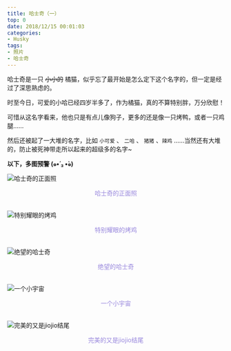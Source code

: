 ```yaml
---
title: 哈士奇（一）
top: 0
date: 2018/12/15 00:01:03
categories:
- Husky
tags:
- 照片
- 哈士奇
---
```


哈士奇是一只 ~~小小的~~ 橘猫，似乎忘了最开始是怎么定下这个名字的，但一定是经过了深思熟虑的。

时至今日，可爱的小哈已经四岁半多了，作为橘猫，真的不算特别胖，万分欣慰！

可惜从这名字看来，他也只是有点儿像狗子，更多的还是像一只烤鸭，或者一只鸡腿……

然后还被起了一大堆的名字，比如 `小可爱` 、 `二哈` 、 `猪猪` 、`辣鸡` ……当然还有大堆的，防止被死神带走所以起来的超级多的名字~

**以下，多图预警 (๑•́ ₃ •̀๑)**
<!-- more --> 

![哈士奇的正面照](/pic/20181215-哈士奇（一）-哈士奇的正面照.jpeg)
<center><font color="#9988DD">哈士奇的正面照</font></center>

<br>

![特别耀眼的烤鸡](/pic/20181215-哈士奇（一）-特别耀眼的烤鸡.jpeg)
<center><font color="#9988DD">特别耀眼的烤鸡</font></center>

<br>

![绝望的哈士奇](/pic/20181215-哈士奇（一）-绝望的哈士奇.jpeg)
<center><font color="#9988DD">绝望的哈士奇</font></center>

<br>

![一个小宇宙](/pic/20181215-哈士奇（一）-一个小宇宙.jpeg)
<center><font color="#9988DD">一个小宇宙</font></center>

<br>

![完美的又是jiojio结尾](/pic/20181215-哈士奇（一）-完美的又是jiojio结尾.jpeg)
<center><font color="#9988DD">完美的又是jiojio结尾</font></center>